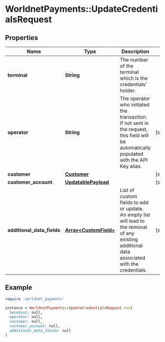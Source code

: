 # WorldnetPayments::UpdateCredentialsRequest

## Properties

| Name | Type | Description | Notes |
| ---- | ---- | ----------- | ----- |
| **terminal** | **String** | The number of the terminal which is the credentials&#39; holder. |  |
| **operator** | **String** | The operator who initiated the transaction. If not sent in the request, this field will be automatically populated with the API Key alias. | [optional] |
| **customer** | [**Customer**](Customer.md) |  | [optional] |
| **customer_account** | [**UpdatablePayload**](UpdatablePayload.md) |  | [optional] |
| **additional_data_fields** | [**Array&lt;CustomField&gt;**](CustomField.md) | List of custom fields to add or update. An empty list will lead to the removal of any existing additional data associated with the credentials. | [optional] |

## Example

```ruby
require 'worldnet_payments'

instance = WorldnetPayments::UpdateCredentialsRequest.new(
  terminal: null,
  operator: null,
  customer: null,
  customer_account: null,
  additional_data_fields: null
)
```

